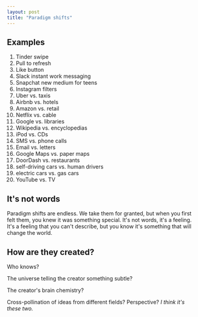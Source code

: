 ```yaml
---
layout: post
title: "Paradigm shifts"
---
```


## Examples
1. Tinder swipe
2. Pull to refresh
3. Like button
4. Slack instant work messaging
5. Snapchat new medium for teens
6. Instagram filters
7. Uber vs. taxis
8. Airbnb vs. hotels
9. Amazon vs. retail
10. Netflix vs. cable
11. Google vs. libraries
12. Wikipedia vs. encyclopedias
13. iPod vs. CDs
14. SMS vs. phone calls
15. Email vs. letters
16. Google Maps vs. paper maps
17. DoorDash vs. restaurants
18. self-driving cars vs. human drivers
19. electric cars vs. gas cars
20. YouTube vs. TV

## It's not words
Paradigm shifts are endless. We take them for granted, but when you first felt them, you knew it was something special. It's not words, it's a feeling. It's a feeling that you can't describe, but you know it's something that will change the world.

## How are they created?
Who knows? 

The universe telling the creator something subtle?

The creator's brain chemistry?

Cross-pollination of ideas from different fields? Perspective? _I think it's these two._

